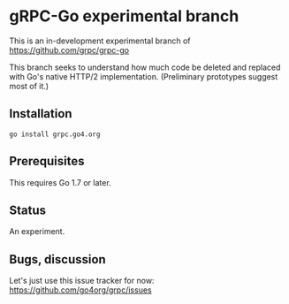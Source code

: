# gRPC-Go experimental branch

This is an in-development experimental branch of https://github.com/grpc/grpc-go

This branch seeks to understand how much code be deleted and replaced with
Go's native HTTP/2 implementation. (Preliminary prototypes suggest most of it.)

Installation
------------

`go install grpc.go4.org`

Prerequisites
-------------

This requires Go 1.7 or later.

Status
------
An experiment.

Bugs, discussion
----------------

Let's just use this issue tracker for now: https://github.com/go4org/grpc/issues


